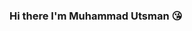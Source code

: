 ### Hi there I'm Muhammad Utsman 😘

<!-- <a href="https://github.com/anuraghazra/github-readme-stats">
  <img align="center" src="https://github-readme-stats.vercel.app/api?username=utsmannn&show_icons=true&theme=dark" />
</a> -->

<!-- menghadeh -->
